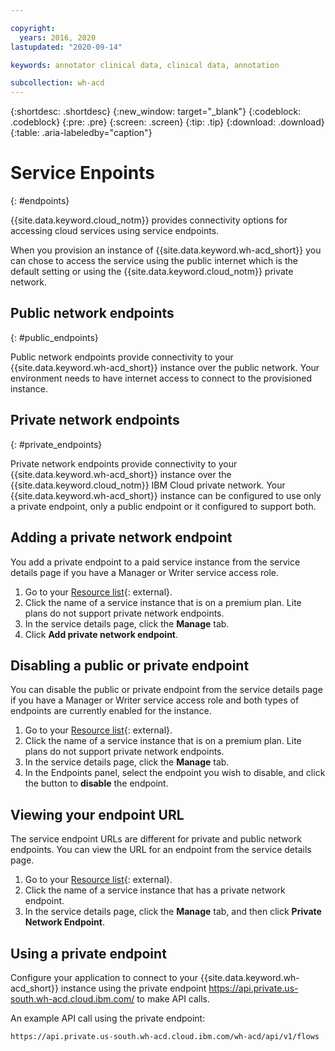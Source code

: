 ```yaml
---

copyright:
  years: 2016, 2020
lastupdated: "2020-09-14"

keywords: annotator clinical data, clinical data, annotation

subcollection: wh-acd
---
```


{:shortdesc: .shortdesc}
{:new_window: target="_blank"}
{:codeblock: .codeblock}
{:pre: .pre}
{:screen: .screen}
{:tip: .tip}
{:download: .download}
{:table: .aria-labeledby="caption"}

# Service Enpoints
{: #endpoints}

{{site.data.keyword.cloud_notm}} provides connectivity options for accessing cloud services using service endpoints.

When you provision an instance of {{site.data.keyword.wh-acd_short}} you can chose to access the service using the public internet which is the default setting or using the {{site.data.keyword.cloud_notm}} private network.

## Public network endpoints
{: #public_endpoints}

Public network endpoints provide connectivity to your {{site.data.keyword.wh-acd_short}} instance over the public network.  Your environment needs to have internet access to connect to the provisioned instance.

## Private network endpoints
{: #private_endpoints}

Private network endpoints provide connectivity to your {{site.data.keyword.wh-acd_short}} instance over the {{site.data.keyword.cloud_notm}} IBM Cloud private network.  Your {{site.data.keyword.wh-acd_short}} instance can be configured to use only a private endpoint, only a public endpoint or it configured to support both. 

## Adding a private network endpoint

You add a private endpoint to a paid service instance from the service details page if you have a Manager or Writer service access role.

1.  Go to your [Resource list](https://{DomainName}/resources){: external}.
1.  Click the name of a service instance that is on a premium plan. Lite plans do not support private network endpoints.
1.  In the service details page, click the **Manage** tab.
1.  Click **Add private network endpoint**.

## Disabling a public or private endpoint

You can disable the public or private endpoint from the service details page if you have a Manager or Writer service access role and both types of endpoints are currently enabled for the instance. 

1.  Go to your [Resource list](https://{DomainName}/resources){: external}.
1.  Click the name of a service instance that is on a premium plan. Lite plans do not support private network endpoints.
1.  In the service details page, click the **Manage** tab.
1.  In the Endpoints panel, select the endpoint you wish to disable, and click the button to **disable** the endpoint.

## Viewing your endpoint URL

The service endpoint URLs are different for private and public network endpoints. You can view the URL for an endpoint from the service details page.

1.  Go to your [Resource list](https://{DomainName}/resources){: external}.
1.  Click the name of a service instance that has a private network endpoint.
1.  In the service details page, click the **Manage** tab, and then click **Private Network Endpoint**.

## Using a private endpoint

Configure your application to connect to your {{site.data.keyword.wh-acd_short}} instance using the private endpoint https://api.private.us-south.wh-acd.cloud.ibm.com/ to make API calls.

An example API call using the private endpoint:
```sh
https://api.private.us-south.wh-acd.cloud.ibm.com/wh-acd/api/v1/flows
```
